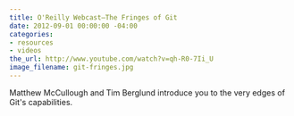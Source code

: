 ```yaml
---
title: O'Reilly Webcast—The Fringes of Git
date: 2012-09-01 00:00:00 -04:00
categories:
- resources
- videos
the_url: http://www.youtube.com/watch?v=qh-R0-7Ii_U
image_filename: git-fringes.jpg
---
```


Matthew McCullough and Tim Berglund introduce you to the very edges of Git's capabilities.
